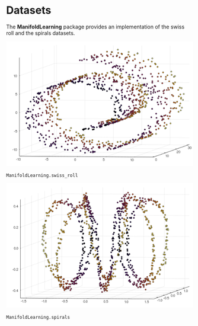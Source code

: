 # Datasets

The __ManifoldLearning__ package provides an implementation of the swiss roll and the spirals datasets.

![](assets/swissroll.png)

```@docs
ManifoldLearning.swiss_roll
```

![](assets/spirals.png)

```@docs
ManifoldLearning.spirals
```
